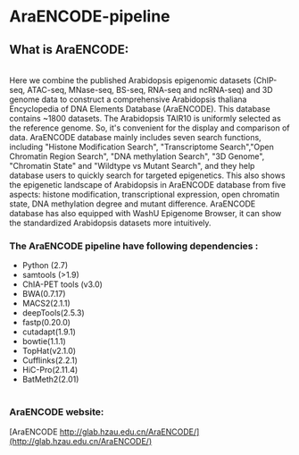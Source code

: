 # AraENCODE-pipeline
## What is AraENCODE:
<br>  Here we combine the published Arabidopsis epigenomic datasets (ChIP-seq, ATAC-seq, MNase-seq, BS-seq, RNA-seq and ncRNA-seq) and 3D genome data to construct a comprehensive Arabidopsis thaliana Encyclopedia of DNA Elements Database (AraENCODE). This database contains ~1800 datasets. The Arabidopsis TAIR10 is uniformly selected as the reference genome. So, it's convenient for the display and comparison of data. AraENCODE database mainly includes seven search functions, including "Histone Modification Search", "Transcriptome Search","Open Chromatin Region Search", "DNA methylation Search", "3D Genome", "Chromatin State" and "Wildtype vs Mutant Search", and they help database users to quickly search for targeted epigenetics. This also shows the epigenetic landscape of Arabidopsis in AraENCODE database from five aspects: histone modification, transcriptional expression, open chromatin state, DNA methylation degree and mutant difference. AraENCODE database has also equipped with WashU Epigenome Browser, it can show the standardized Arabidopsis datasets more intuitively.</br>
### The AraENCODE pipeline have following dependencies :
* Python (2.7)
* samtools (>1.9)
* ChIA-PET tools (v3.0)
* BWA(0.7.17)
* MACS2(2.1.1)
* deepTools(2.5.3)
* fastp(0.20.0)
* cutadapt(1.9.1)
* bowtie(1.1.1)
* TopHat(v2.1.0)
* Cufflinks(2.2.1)
* HiC-Pro(2.11.4)
* BatMeth2(2.01)
<br></br>
### AraENCODE website:
[AraENCODE http://glab.hzau.edu.cn/AraENCODE/](http://glab.hzau.edu.cn/AraENCODE/)
